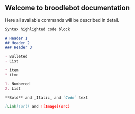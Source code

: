 ## Welcome to broodlebot documentation

Here all available commands will be described in detail.

```markdown
Syntax highlighted code block

# Header 1
## Header 2
### Header 3

- Bulleted
- List

* item
* itme

1. Numbered
2. List

**Bold** and _Italic_ and `Code` text

[Link](url) and ![Image](src)
```

